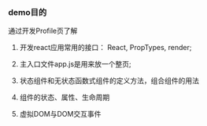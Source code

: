 ### demo目的

通过开发Profile页了解

1. 开发react应用常用的接口： React, PropTypes, render;

2. 主入口文件app.js是用来放一个整页;

3. 状态组件和无状态函数式组件的定义方法，组合组件的用法

4. 组件的状态、属性、生命周期

5. 虚拟DOM与DOM交互事件
 